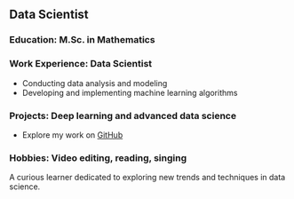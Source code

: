 ## Data Scientist

### Education: M.Sc. in Mathematics

### Work Experience: Data Scientist  
- Conducting data analysis and modeling  
- Developing and implementing machine learning algorithms

### Projects: Deep learning and advanced data science  
- Explore my work on [GitHub](https://github.com/YourUsername)

### Hobbies: Video editing, reading, singing

A curious learner dedicated to exploring new trends and techniques in data science.

